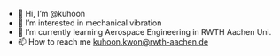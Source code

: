 - 👋 Hi, I’m @kuhoon
- 👀 I’m interested in mechanical vibration
- 🌱 I’m currently learning Aerospace Engineering in RWTH Aachen Uni.
- 📫 How to reach me kuhoon.kwon@rwth-aachen.de

<!---
kuhoon/kuhoon is a ✨ special ✨ repository because its `README.md` (this file) appears on your GitHub profile.
You can click the Preview link to take a look at your changes.
--->
